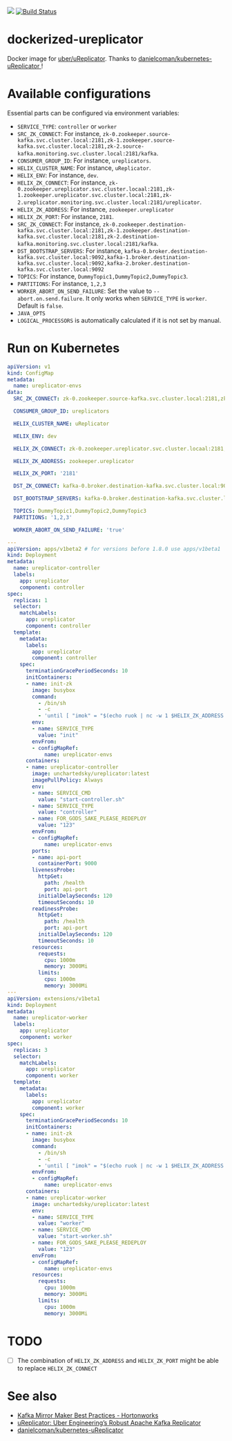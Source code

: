[![](https://images.microbadger.com/badges/image/unchartedsky/ureplicator.svg)](https://microbadger.com/images/unchartedsky/ureplicator "Get your own image badge on microbadger.com")
[![Build Status](https://travis-ci.com/unchartedsky/dockerized-ureplicator.svg?branch=master)](https://travis-ci.com/unchartedsky/dockerized-ureplicator)

# dockerized-ureplicator

Docker image for [uber/uReplicator](https://github.com/uber/uReplicator). Thanks to [danielcoman/kubernetes-uReplicator
](https://github.com/danielcoman)!

# Available configurations

Essential parts can be configured via environment variables:

- `SERVICE_TYPE`: `controller` or `worker`
- `SRC_ZK_CONNECT`: For instance, `zk-0.zookeeper.source-kafka.svc.cluster.local:2181,zk-1.zookeeper.source-kafka.svc.cluster.local:2181,zk-2.source-kafka.monitoring.svc.cluster.local:2181/kafka`.
- `CONSUMER_GROUP_ID`: For instance, `ureplicators`.
- `HELIX_CLUSTER_NAME`: For instance, `uReplicator`.
- `HELIX_ENV`: For instance, `dev`.
- `HELIX_ZK_CONNECT`: For instance, `zk-0.zookeeper.ureplicator.svc.cluster.locaal:2181,zk-1.zookeeper.ureplicator.svc.cluster.local:2181,zk-2.ureplicator.monitoring.svc.cluster.local:2181/ureplicator`.
- `HELIX_ZK_ADDRESS`: For instance, `zookeeper.ureplicator`
- `HELIX_ZK_PORT`: For instance, `2181`.
- `SRC_ZK_CONNECT`: For instance, `zk-0.zookeeper.destination-kafka.svc.cluster.local:2181,zk-1.zookeeper.destination-kafka.svc.cluster.local:2181,zk-2.destination-kafka.monitoring.svc.cluster.local:2181/kafka`.
- `DST_BOOTSTRAP_SERVERS`: For instance, `kafka-0.broker.destination-kafka.svc.cluster.local:9092,kafka-1.broker.destination-kafka.svc.cluster.local:9092,kafka-2.broker.destination-kafka.svc.cluster.local:9092`
- `TOPICS`: For instance, `DummyTopic1,DummyTopic2,DummyTopic3`.
- `PARTITIONS`: For instance, `1,2,3`
- `WORKER_ABORT_ON_SEND_FAILURE`: Set the value to `--abort.on.send.failure`. It only works when `SERVICE_TYPE` is `worker`. Default is `false`.
- `JAVA_OPTS`
- `LOGICAL_PROCESSORS` is automatically calculated if it is not set by manual.

# Run on Kubernetes

``` yaml
apiVersion: v1
kind: ConfigMap
metadata:
  name: ureplicator-envs
data:
  SRC_ZK_CONNECT: zk-0.zookeeper.source-kafka.svc.cluster.local:2181,zk-1.zookeeper.source-kafka.svc.cluster.local:2181,zk-2.source-kafka.monitoring.svc.cluster.local:2181/kafka

  CONSUMER_GROUP_ID: ureplicators

  HELIX_CLUSTER_NAME: uReplicator

  HELIX_ENV: dev

  HELIX_ZK_CONNECT: zk-0.zookeeper.ureplicator.svc.cluster.locaal:2181,zk-1.zookeeper.ureplicator.svc.cluster.local:2181,zk-2.ureplicator.monitoring.svc.cluster.local:2181/ureplicator

  HELIX_ZK_ADDRESS: zookeeper.ureplicator

  HELIX_ZK_PORT: '2181'

  DST_ZK_CONNECT: kafka-0.broker.destination-kafka.svc.cluster.local:9092,kafka-1.broker.destination-kafka.svc.cluster.local:9092,destination-kafka-2.broker.next.svc.cluster.local:9092

  DST_BOOTSTRAP_SERVERS: kafka-0.broker.destination-kafka.svc.cluster.local:9092,kafka-1.broker.destination-kafka.svc.cluster.local:9092,kafka-2.broker.destination-kafka.svc.cluster.local:9092

  TOPICS: DummyTopic1,DummyTopic2,DummyTopic3
  PARTITIONS: '1,2,3'

  WORKER_ABORT_ON_SEND_FAILURE: 'true'

---
apiVersion: apps/v1beta2 # for versions before 1.8.0 use apps/v1beta1
kind: Deployment
metadata:
  name: ureplicator-controller
  labels:
    app: ureplicator
    component: controller
spec:
  replicas: 1
  selector:
    matchLabels:
      app: ureplicator
      component: controller
  template:
    metadata:
      labels:
        app: ureplicator
        component: controller
    spec:
      terminationGracePeriodSeconds: 10
      initContainers:
      - name: init-zk
        image: busybox
        command:
          - /bin/sh
          - -c
          - 'until [ "imok" = "$(echo ruok | nc -w 1 $HELIX_ZK_ADDRESS $HELIX_ZK_PORT)" ] ; do echo waiting ; sleep 1 ; done'
        env:
        - name: SERVICE_TYPE
          value: "init"
        envFrom:
        - configMapRef:
            name: ureplicator-envs
      containers:
      - name: ureplicator-controller
        image: unchartedsky/ureplicator:latest
        imagePullPolicy: Always
        env:
        - name: SERVICE_CMD
          value: "start-controller.sh"
        - name: SERVICE_TYPE
          value: "controller"
        - name: FOR_GODS_SAKE_PLEASE_REDEPLOY
          value: "123"
        envFrom:
        - configMapRef:
            name: ureplicator-envs
        ports:
        - name: api-port
          containerPort: 9000
        livenessProbe:
          httpGet:
            path: /health
            port: api-port
          initialDelaySeconds: 120
          timeoutSeconds: 10
        readinessProbe:
          httpGet:
            path: /health
            port: api-port
          initialDelaySeconds: 120
          timeoutSeconds: 10
        resources:
          requests:
            cpu: 1000m
            memory: 3000Mi
          limits:
            cpu: 1000m
            memory: 3000Mi
---
apiVersion: extensions/v1beta1
kind: Deployment
metadata:
  name: ureplicator-worker
  labels:
    app: ureplicator
    component: worker
spec:
  replicas: 3
  selector:
    matchLabels:
      app: ureplicator
      component: worker
  template:
    metadata:
      labels:
        app: ureplicator
        component: worker
    spec:
      terminationGracePeriodSeconds: 10
      initContainers:
      - name: init-zk
        image: busybox
        command:
          - /bin/sh
          - -c
          - 'until [ "imok" = "$(echo ruok | nc -w 1 $HELIX_ZK_ADDRESS $HELIX_ZK_PORT)" ] ; do echo waiting ; sleep 10 ; done'
        envFrom:
        - configMapRef:
            name: ureplicator-envs
      containers:
      - name: ureplicator-worker
        image: unchartedsky/ureplicator:latest
        env:
        - name: SERVICE_TYPE
          value: "worker"
        - name: SERVICE_CMD
          value: "start-worker.sh"
        - name: FOR_GODS_SAKE_PLEASE_REDEPLOY
          value: "123"
        envFrom:
        - configMapRef:
            name: ureplicator-envs
        resources:
          requests:
            cpu: 1000m
            memory: 3000Mi
          limits:
            cpu: 1000m
            memory: 3000Mi
```

# TODO

- [ ] The combination of `HELIX_ZK_ADDRESS` and `HELIX_ZK_PORT` might be able to replace `HELIX_ZK_CONNECT`

# See also

- [Kafka Mirror Maker Best Practices - Hortonworks](https://community.hortonworks.com/articles/79891/kafka-mirror-maker-best-practices.html)
- [uReplicator: Uber Engineering’s Robust Apache Kafka Replicator](https://eng.uber.com/ureplicator/)
- [danielcoman/kubernetes-uReplicator
](https://github.com/danielcoman)
